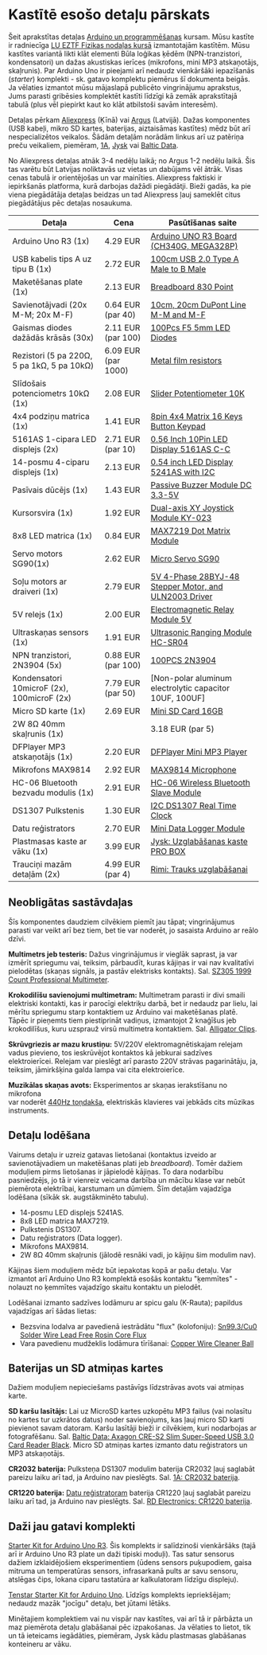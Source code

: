 # Kastītē esošo detaļu pārskats

Šeit aprakstītas detaļas [Arduino un programmēšanas](https://ej.uz/avg-arduino) kursam.
Mūsu kastīte ir radniecīga [LU EZTF Fizikas nodaļas kursā](http://home.lu.lv/~drikis/KursuPdf/Fizi2067/)
izmantotajām kastītēm. Mūsu kastītes variantā 
likti klāt elementi Būla loģikas ķēdēm (NPN-tranzistori, kondensatori) un dažas 
akustiskas ierīces (mikrofons, mini MP3 atskaņotājs, skaļrunis). 
Par Arduino Uno ir pieejami arī nedaudz vienkāršāki 
iepazīšanās (*starter*) komplekti - sk. gatavo komplektu piemērus šī dokumenta beigās. 
Ja vēlaties izmantot mūsu mājaslapā publicēto vingrinājumu aprakstus, Jums parasti 
gribēsies komplektēt kastīti līdzīgi kā zemāk aprakstītajā tabulā 
(plus vēl piepirkt kaut ko klāt atbilstoši savām interesēm).

Detaļas pērkam [Aliexpress](https://www.aliexpress.com/) (Ķīnā) 
vai [Argus](https://www.argus.lv/) (Latvijā). Dažas komponentes 
(USB kabeļi, mikro SD kartes, baterijas, aiztaisāmas kastītes) 
mēdz būt arī nespecializētos veikalos. Šādām detaļām norādām 
linkus arī uz patēriņa preču veikaliem, piemēram, [1A](https://www.1a.lv/), 
[Jysk](https://www.jysk.lv/) vai [Baltic Data](https://www.balticdata.lv/).

No Aliexpress detaļas atnāk 3-4 nedēļu laikā; no Argus 1-2 nedēļu laikā. 
Šis tas varētu būt Latvijas noliktavās uz vietas un dabūjams vēl ātrāk.
Visas cenas tabulā ir orientējošas un var mainīties. Aliexpress
faktiski ir iepirkšanās platforma, kurā darbojas dažādi piegādātji. 
Bieži gadās, ka pie viena piegādātāja detaļas beidzas un tad
Aliexpress ļauj sameklēt citus piegādātājus pēc detaļas nosaukuma.

| Detaļa                              | Cena               | Pasūtīšanas saite                   | 
| ----------------------------------- | ------------------ | ----------------------------------- |
| Arduino Uno R3 (1x)                 | 4.29 EUR | [Arduino UNO R3 Board (CH340G, MEGA328P)](https://www.aliexpress.com/item/1005007335850929.html) |
| USB kabelis tips A uz tipu B (1x)   | 2.72 EUR | [100cm USB 2.0 Type A Male to B Male](https://www.aliexpress.com/item/1005007546959342.html) |
| Maketēšanas plate (1x)              | 2.13 EUR    | [Breadboard 830 Point](https://www.aliexpress.com/item/1005008061321054.html)   |
| Savienotājvadi (20x M-M; 20x M-F) | 0.64 EUR (par 40)  | [10cm, 20cm DuPont Line M-M and M-F](https://www.aliexpress.com/item/4000812552635.html) |
| Gaismas diodes dažādās krāsās (30x) | 2.11 EUR (par 100) | [100Pcs F5 5mm LED Diodes](https://www.aliexpress.com/item/1005008040796418.html) |
| Rezistori (5 pa 220Ω, 5 pa 1kΩ, 5 pa 10kΩ) | 6.09 EUR (par 1000) | [Metal film resistors](https://www.aliexpress.com/item/1005006664122915.html) |   
| Slīdošais potenciometrs 10kΩ (1x) | 2.08 EUR  | [Slider Potentiometer 10K](https://www.aliexpress.com/item/1005005494990532.html) |
| 4x4 podziņu matrica (1x) | 1.41 EUR | [8pin 4x4 Matrix 16 Keys Button Keypad ](https://www.aliexpress.com/item/1005006988582141.html)
| 5161AS 1-cipara LED displejs (2x) | 2.71 EUR (par 10) | [0.56 Inch 10Pin LED Display 5161AS C-C](https://www.aliexpress.com/item/1005004292206022.html) |
| 14-posmu 4-ciparu displejs (1x) | 2.13 EUR | [0.54 inch LED Display 5241AS with I2C](https://www.aliexpress.com/item/1005004090978118.html) |
| Pasīvais dūcējs (1x) | 1.43 EUR | [Passive Buzzer Module DC 3.3-5V](https://www.aliexpress.com/item/1005004267414201.html) |
| Kursorsvira (1x) | 1.92 EUR | [Dual-axis XY Joystick Module KY-023](https://www.aliexpress.com/item/1005007068603893.html) |
| 8x8 LED matrica (1x) | 0.84 EUR | [MAX7219 Dot Matrix Module](https://www.aliexpress.com/item/1005002821776653.html) | 
| Servo motors SG90(1x) | 2.62 EUR | [Micro Servo SG90](https://www.aliexpress.com/item/1005007173214082.html) |
| Soļu motors ar draiveri (1x) | 2.79 EUR | [5V 4-Phase 28BYJ-48 Stepper Motor, and ULN2003 Driver](https://www.aliexpress.com/item/1005006423099252.html) |
| 5V relejs (1x)  | 2.00 EUR | [Electromagnetic Relay Module 5V](https://www.aliexpress.com/item/1005006000897200.html) |
| Ultraskaņas sensors (1x)  | 1.91 EUR  | [Ultrasonic Ranging Module HC-SR04](https://www.aliexpress.com/item/1005006356823811.html) |
| NPN tranzistori, 2N3904 (5x) | 0.88 EUR (par 100) | [100PCS 2N3904](https://www.aliexpress.com/item/1005005776290412.html) |
| Kondensatori 10microF (2x), 100microF (2x) | 7.79 EUR (par 50) | [Non-polar aluminum electrolytic capacitor 10UF, 100UF] |
| Micro SD karte (1x)                 | 2.69 EUR | [Mini SD Card 16GB](https://www.aliexpress.com/item/1005005748564206.html)                 |
| 2W 8Ω 40mm skaļrunis (1x) |         | 3.18 EUR (par 5)   | [2W, 8 Ohm, 40mm Diameter Speakers](https://www.aliexpress.com/item/1005006750533007.html) |
| DFPlayer MP3 atskaņotājs (1x)       | 2.20 EUR           | [DFPlayer Mini MP3 Player](https://www.aliexpress.com/item/1005006166747621.html)          |
| Mikrofons MAX9814 | 2.92 EUR | [MAX9814 Microphone](https://www.aliexpress.com/item/1005003123294465.html) |
| HC-06 Bluetooth bezvadu modulis (1x) | 2.91 EUR   | [HC-06 Wireless Bluetooth Slave Module](https://www.aliexpress.com/item/1005006566406384.html)   |
| DS1307 Pulkstenis                    | 1.30 EUR   | [I2C DS1307 Real Time Clock](https://www.aliexpress.com/item/1005006127528260.html)
| Datu reģistrators  | 2.70 EUR | [Mini Data Logger Module](https://www.aliexpress.com/item/1005006248586820.html) |
| Plastmasas kaste ar vāku (1x)     | 3.99 EUR    | [Jysk: Uzglabāšanas kaste PRO BOX](https://www.jysk.lv/uzglabasanas-kaste-pro-box-107335-lv.html) |
| Trauciņi mazām detaļām (2x) | 4.99 EUR (par 4) | [Rimi: Trauks uzglabāšanai](https://www.rimi.lv/e-veikals/lv/produkti/majai-darzam-un-atputai/virtuvei/ediena-uzglabasanai/trauks-uzglabasanai-4x1-7dl/p/7183866) | 


## Neobligātas sastāvdaļas

Šīs komponentes daudziem cilvēkiem piemīt jau tāpat; 
vingrinājumus parasti var veikt arī bez tiem, bet tie var 
noderēt, jo sasaista Arduino ar reālo dzīvi. 

**Multimetrs jeb testeris:**
Dažus vingrinājumus ir vieglāk saprast, ja var izmērīt spriegumu 
vai, teiksim, pārbaudīt, kuras kājiņas ir vai nav kvalitatīvi 
pielodētas (skaņas signāls, ja pastāv elektrisks kontakts). 
Sal. [SZ305 1999 Count Professional Multimeter](https://www.aliexpress.com/item/1005005856794725.html).


**Krokodilīšu savienojumi multimetram:**
Multimetram parasti ir divi smaili elektriski kontakti, kas ir 
parocīgi elektriķu darbā, bet ir nedaudz par lielu, lai mērītu 
spriegumu starp kontaktiem uz Arduino vai maketēšanas platē. 
Tāpēc ir pieņemts tiem piestiprināt vadiņus, izmantojot 2 knaģīšus jeb krokodilīšus, 
kuru uzsprauž virsū multimetra kontaktiem. 
Sal. [Alligator Clips](https://www.aliexpress.com/item/1005006020044834.html). 

**Skrūvgriezis ar mazu krustiņu:**
5V/220V elektromagnētiskajam relejam vadus pievieno, tos ieskrūvējot 
kontaktos kā jebkurai sadzīves elektroierīcei. 
Relejam var pieslēgt arī parasto 220V strāvas pagarinātāju, ja, teiksim, 
jāmirkšķina galda lampa vai cita elektroierīce. 

**Muzikālas skaņas avots:** 
Eksperimentos ar skaņas ierakstīšanu no mikrofona  
var noderēt [440Hz toņdakša](https://muzikascentrs.lv/kamertonis-tondaksa-wittner-921-a1-la?___store=lv), 
elektriskās klavieres vai jebkāds cits mūzikas instruments. 


## Detaļu lodēšana

Vairums detaļu ir uzreiz gatavas lietošanai (kontaktus izveido ar savienotājvadiem un 
maketēšanas plati jeb *breadboard*). Tomēr dažiem moduļiem pirms lietošanas ir jāpielodē 
kājiņas. To dara nodarbību pasniedzējs, jo tā ir vienreiz veicama darbība un 
mācību klase var nebūt piemērota elektrībai, karstumam un dūmiem.
Šīm detaļām vajadzīga lodēšana (sīkāk sk. augstākminēto tabulu).

* 14-posmu LED displejs 5241AS. 
* 8x8 LED matrica MAX7219.
* Pulkstenis DS1307.
* Datu reģistrators (Data logger). 
* Mikrofons MAX9814. 
* 2W 8Ω 40mm skaļrunis (jālodē resnāki vadi, jo kājiņu šim modulim nav).

Kājiņas šiem moduļiem mēdz būt iepakotas kopā ar pašu detaļu. 
Var izmantot arī Arduino Uno R3 komplektā esošās kontaktu "ķemmītes" - nolauzt 
no ķemmītes vajadzīgo skaitu kontaktu un pielodēt.

Lodēšanai izmanto sadzīves lodāmuru ar spicu galu (K-Rauta); papildus vajadzīgas 
arī šādas lietas: 

* Bezsvina lodalva ar pavedienā iestrādātu "flux" (kolofoniju): [Sn99.3/Cu0 Solder Wire Lead Free Rosin Core Flux](https://www.aliexpress.com/item/1005008053392565.html)
* Vara pavedienu mudžeklis lodāmura tīrīšanai: [Copper Wire Cleaner Ball](https://www.aliexpress.com/item/1005005623797293.html)


## Baterijas un SD atmiņas kartes

Dažiem moduļiem nepieciešams pastāvīgs līdzstrāvas avots vai atmiņas karte.

**SD karšu lasītājs:** 
Lai uz MicroSD kartes uzkopētu MP3 failus (vai nolasītu no kartes
tur uzkrātos datus) noder savienojums, kas ļauj micro SD karti pievienot savam 
datoram. Karšu lasītāji bieži ir cilvēkiem, kuri nodarbojas ar fotografēšanu. 
Sal. [Baltic Data: Axagon CRE-S2 Slim Super-Speed USB 3.0 Card Reader Black](https://www.balticdata.lv/en/karsu-lasitaji/axagon-cre-s2-slim-super-speed-usb-3-0-card-reader-black).
Micro SD atmiņas kartes izmanto datu reģistrators un MP3 atskaņotājs.

**CR2032 baterija:** 
Pulksteņa DS1307 modulim baterija CR2032 ļauj saglabāt pareizu laiku arī tad, ja
Arduino nav pieslēgts. Sal. [1A: CR2032 baterija](https://www.1a.lv/p/elements-panasonic-cr2032-lithium-battery-x-2/8lrh?mtd=search-popup&pos=autocoplete&src=lupasearch).

**CR1220 baterija:**
[Datu reģistratoram](https://www.aliexpress.com/item/1005006248586820.html) baterija CR1220 ļauj saglabāt pareizu laiku arī tad, ja 
Arduino nav pieslēgts. Sal. [RD Electronics: CR1220 baterija](https://www.rdveikals.lv/products/lv/325/543595/sort/5/filter/0_0_0_0/CR1220-00B-Lithium-1-pcs-Baterijas.html). 


## Daži jau gatavi komplekti

[Starter Kit for Arduino Uno R3](https://www.aliexpress.com/item/1005006295315581.html). 
Šis komplekts ir salīdzinoši vienkāršāks (tajā arī ir Arduino Uno R3 plate un daži tipiski moduļi). 
Tas satur sensorus dažiem izklaidējošiem eksperimentiem (ūdens sensors puķupodiem, gaisa mitruma un temperatūras 
sensors, infrasarkanā pults ar savu sensoru, atslēgas čips, lokana ciparu tastatūra ar kalkulatoram 
līdzīgu displeju). 

[Tenstar Starter Kit for Arduino Uno](https://www.aliexpress.com/item/1005005970564532.html).
Līdzīgs komplekts iepriekšējam; nedaudz mazāk "jocīgu" detaļu, bet jūtami lētāks.

Minētajiem komplektiem vai nu vispār nav kastītes, vai arī tā ir pārbāzta un maz 
piemērota detaļu glabāšanai pēc izpakošanas. Ja vēlaties to lietot, tik un tā ieteicams 
iegādāties, piemēram, Jysk kādu plastmasas glabāšanas konteineru ar vāku. 

